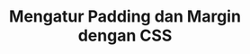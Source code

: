 ---
slug: mengatur-padding-margin-css
title: Mengatur Padding dan Margin dengan CSS
description: Mengatur Padding dan Margin dengan CSS
type: course
course: belajar-css-dasar
publishedAt: 2026-01-08 10:00:00 +0700
---